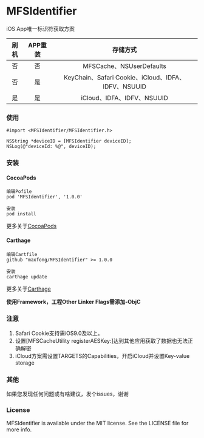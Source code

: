 # MFSIdentifier
iOS App唯一标识符获取方案

| 刷机  | APP重装  | 存储方式 |
| :---: | :------: | :-------------: |
| 否  |  否  |   MFSCache、NSUserDefaults  |
| 否  | 是    |   KeyChain、Safari Cookie、iCloud、IDFA、IDFV、NSUUID |
| 是 | 是  |   iCloud、IDFA、IDFV、NSUUID |

### 使用  

```
#import <MFSIdentifier/MFSIdentifier.h>

NSString *deviceID = [MFSIdentifier deviceID];
NSLog(@"deviceId: %@", deviceID);
```

### 安装  

#### CocoaPods

```
编辑Pofile
pod 'MFSIdentifier', '1.0.0'
```

```
安装
pod install
```

更多关于[CocoaPods](https://cocoapods.org/)

#### Carthage
```
编辑Cartfile
github "maxfong/MFSIdentifier" >= 1.0.0
```

```
安装
carthage update
```

更多关于[Carthage](https://github.com/Carthage/Carthage)

**使用Framework，工程Other Linker Flags需添加-ObjC**

### 注意
1. Safari Cookie支持需iOS9.0及以上。
2. 设置[MFSCacheUtility registerAESKey:]达到其他应用获取了数据也无法正确解密  
3. iCloud方案需设置TARGETS的Capabilities，开启iCloud并设置Key-value storage
 
 
### 其他
如果您发现任何问题或有啥建议，发个issues，谢谢

### License
MFSIdentifier is available under the MIT license. See the LICENSE file for more info.
